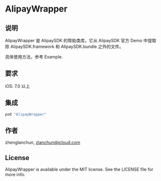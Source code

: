 # AlipayWrapper

## 说明

AlipayWrapper 是 AlipaySDK 的帮助类库。它从 AlipaySDK 官方 Demo 中提取除 AlipaySDK.framework 和 AlipaySDK.bundle 之外的文件。

具体使用方法，参考 Example.

## 要求

iOS: 7.0 以上

## 集成

```ruby
pod "AlipayWrapper"
```

## 作者

zhenglanchun, zlanchun@icloud.com

## License

AlipayWrapper is available under the MIT license. See the LICENSE file for more info.
